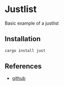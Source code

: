 # Justlist

Basic example of a justlist


## Installation

```sh
cargo install just
```


## References

- [github](https://github.com/casey/just)
